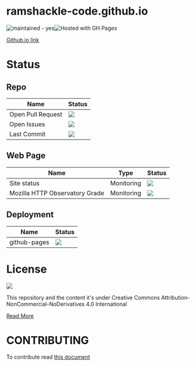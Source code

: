 # ramshackle-code.github.io

![maintained - yes](https://img.shields.io/badge/maintained-yes-blue)![Hosted with GH Pages](https://img.shields.io/badge/Hosted_with-GitHub_Pages-blue?logo=github&logoColor=white)

[Github.io link](ramshackel-code.github.io)

# Status

## Repo

|Name|Status|
|--|--|
|Open Pull Request|![](https://badgen.net/github/open-prs/ramshackle-code/ramshackle-code.github.io)|
|Open Issues|![](https://badgen.net/github/open-issues/ramshackle-code/ramshackle-code.github.io)|
|Last Commit|![](https://img.shields.io/github/last-commit/ramshackle-code/ramshackle-code.github.io)|

## Web Page

|Name|Type|Status|
|--|--|--|
|Site status|Monitoring|![](https://img.shields.io/website?url=https%3A%2F%2Framshackle-code.github.io)|
|Mozilla HTTP Observatory Grade|Monitoring|![](https://img.shields.io/mozilla-observatory/grade/ramshackle-code.github.io?publish)|

## Deployment

|Name|Status|
|--|--|
|github-pages|![](https://img.shields.io/github/deployments/isaaker/ramshackle-code/ramshackle-code.github.io)|
# License

![](https://i.creativecommons.org/l/by-nc-nd/4.0/88x31.png)

This repository and the content it's under Creative Commons Attribution-NonCommercial-NoDerivatives 4.0 International  

[Read More](https://github.com/ramshackle-code/ramshackle-code.github.io/blob/main/LICENSE.md)

# CONTRIBUTING
To contribute read [this document](https://github.com/ramshackle-code/ramshackle-code.github.io/blob/main/CONTRIBUTING.md)
